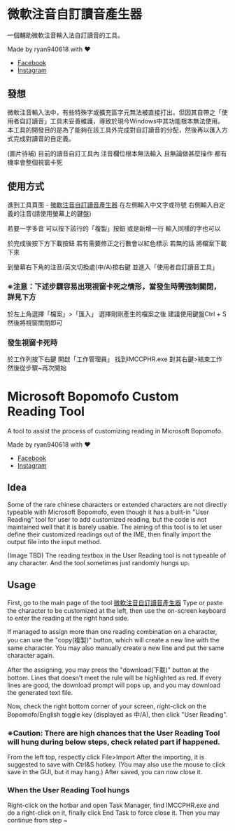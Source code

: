 # 微軟注音自訂讀音產生器

一個輔助微軟注音輸入法自訂讀音的工具。

Made by ryan940618 with ❤
- [Facebook](https://facebook.com/ryan940618)
- [Instagram](https://instagram.com/ryan940618)

## 發想

微軟注音輸入法中，有些特殊字或擴充區字元無法被直接打出，但因其自帶之「使用者自訂讀音」工具未妥善維護，導致於現今Windows中其功能根本無法使用。
本工具的開發目的是為了能夠在該工具外完成對自訂讀音的分配，然後再以匯入方式完成對讀音的自定義。

(圖片待補)
目前的讀音自訂工具內 注音欄位根本無法輸入
且無論做甚麼操作 都有機率會整個視窗卡死

## 使用方式

進到工具頁面 - [微軟注音自訂讀音產生器](https://ryan940618.github.io/msbpmf-customization/)
在左側輸入中文字或符號 右側輸入自定義的注音(請使用螢幕上的鍵盤)

若要一字多音 可以按下該行的「複製」按鈕
或是新增一行 輸入同樣的字也可以

於完成後按下方下載按鈕
若有需要修正之行數會以紅色標示
若無的話 將檔案下載下來

到螢幕右下角的注音/英文切換處(中/A)按右鍵
並進入「使用者自訂讀音工具」

### ※注意：下述步驟容易出現視窗卡死之情形，當發生時需強制關閉，詳見下方

於左上角選擇「檔案」>「匯入」
選擇剛剛產生的檔案之後 建議使用鍵盤Ctrl + S
然後將視窗關閉即可

### 發生視窗卡死時
於工作列按下右鍵 開啟「工作管理員」
找到IMCCPHR.exe 對其右鍵>結束工作
然後從步驟~再次開始


# Microsoft Bopomofo Custom Reading Tool

A tool to assist the process of customizing reading in Microsoft Bopomofo.

Made by ryan940618 with ❤
- [Facebook](https://facebook.com/ryan940618)
- [Instagram](https://instagram.com/ryan940618)

## Idea

Some of the rare chinese characters or extended characters are not directly typeable with Microsoft Bopomofo, even though it has a built-in "User Reading" tool for user to add customized reading, but the code is not maintained well that it is barely usable.
The aiming of this tool is to let user define their customized readings out of the IME, then finally import the output file into the input method.

(Image TBD)
The reading textbox in the User Reading tool is not typeable of any character.
And the tool sometimes just randomly hungs up.

## Usage

First, go to the main page of the tool
[微軟注音自訂讀音產生器](https://ryan940618.github.io/msbpmf-customization/)
Type or paste the character to be customized at the left, then use the on-screen keyboard to enter the reading at the right hand side.

If managed to assign more than one reading combination on a character, you can use the "copy(複製)" button, which will create a new line with the same character.
You may also manually create a new line and put the same character again.
 
After the assigning, you may press the "download(下載)" button at the bottom.
Lines that doesn't meet the rule will be highlighted as red.
If every lines are good, the download prompt will pops up, and you may download the generated text file.

Now, check the right bottom corner of your screen, right-click on the Bopomofo/English toggle key (displayed as 中/A), then click "User Reading".

### ※Caution: There are high chances that the User Reading Tool will hung during below steps, check related part if happened.

From the left top, respectly click File>Import
After the importing, it is suggested to save with Ctrl&S hotkey.
(You may also use the mouse to click save in the GUI, but it may hang.)
After saved, you can now close it.

### When the User Reading Tool hungs
Right-click on the hotbar and open Task Manager, find IMCCPHR.exe and do a right-click on it, finally click End Task to force close it.
Then you may continue from step ~
